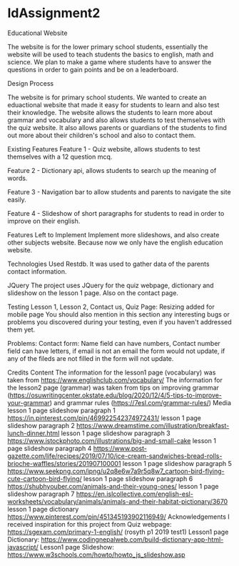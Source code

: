 # IdAssignment2
Educational Website

The website is for the lower primary school students, essentially the website will be used to teach students the basics to english, math and science. We plan to make a game where students have to answer the questions in order to gain points and be on a leaderboard.

Design Process

The website is for primary school students. We wanted to create an eduactional website that made it easy for students to learn and also test their knowledge. The website allows the students to learn more about grammar and vocabulary and also allows students to test themselves with the quiz website. It also allows parents or guardians of the students to find out more about their children's school and also to contact them.


Existing Features
Feature 1 - Quiz website, allows students to test themselves with a 12 question mcq.

Feature 2 - Dictionary api, allows students to search up the meaning of words.

Feature 3 - Navigation bar to allow students and parents to navigate the site easily.

Feature 4 - Slideshow of short paragraphs for students to read in order to improve on their english.

Features Left to Implement
Implement more slideshows, and also create other subjects website. Because now we only have the english education website. 

Technologies Used
Restdb. It was used to gather data of the parents contact information.

JQuery
The project uses JQuery for the quiz webpage, dictionary and slideshow on the lesson 1 page. Also on the contact page.

Testing
Lesson 1, Lesson 2, Contact us, Quiz Page:
Resizing added for mobile page
You should also mention in this section any interesting bugs or problems you discovered during your testing, even if you haven't addressed them yet.

Problems:
Contact form:
Name field can have numbers, Contact number field can have letters, if email is not an email the form would not update, if any of the fileds are not filled in the form will not update.


Credits
Content
The information for the lesson1 page (vocabulary) was taken from https://www.englishclub.com/vocabulary/
The information for the lesson2 page (grammar) was taken from tips on improving grammar (https://osuwritingcenter.okstate.edu/blog/2020/12/4/5-tips-to-improve-your-grammar) and grammar rules (https://7esl.com/grammar-rules/)
Media
lesson 1 page slideshow paragraph 1 https://in.pinterest.com/pin/469922542374972431/
lesson 1 page slideshow paragraph 2 https://www.dreamstime.com/illustration/breakfast-lunch-dinner.html
lesson 1 page slideshow paragraph 3 https://www.istockphoto.com/illustrations/big-and-small-cake
lesson 1 page slideshow paragraph 4 https://www.post-gazette.com/life/recipes/2019/07/10/ice-cream-sandwiches-bread-rolls-brioche-waffles/stories/201907100001
lesson 1 page slideshow paragraph 5 https://www.seekpng.com/ipng/u2q8e6w7a9r5q8w7_cartoon-bird-flying-cute-cartoon-bird-flying/
lesson 1 page slideshow paragraph 6 https://shubhyouber.com/animals-and-their-young-ones/
lesson 1 page slideshow paragraph 7 https://en.islcollective.com/english-esl-worksheets/vocabulary/animals/animals-and-their-habitat-pictionary/3670
lesson 1 page dictionary https://www.pinterest.com/pin/451345193902116949/
Acknowledgements
I received inspiration for this project from 
Quiz webpage: https://sgexam.com/primary-1-english/ (rosyth p1 2019 test1)
Lesson1 page Dictionary: https://www.codingnepalweb.com/build-dictionary-app-html-javascript/
Lesson1 page Slideshow: https://www.w3schools.com/howto/howto_js_slideshow.asp
